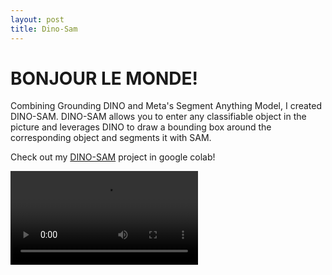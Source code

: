 ```yaml
---
layout: post
title: Dino-Sam
---
```

# BONJOUR LE MONDE!
Combining Grounding DINO and Meta's Segment Anything Model, I created DINO-SAM.
DINO-SAM allows you to enter any classifiable object in the picture and leverages DINO to draw a bounding box around the corresponding object and segments it with SAM.

Check out my [DINO-SAM](https://colab.research.google.com/drive/1b6gJnGg-7yH4wZh5AcuwrMhTszJLADMU#scrollTo=9WsX4OaqdGYU) project in google colab!

<video controls>
  <source src="out.mp4" type="video/mp4">
Your browser does not support the video tag.
</video>


